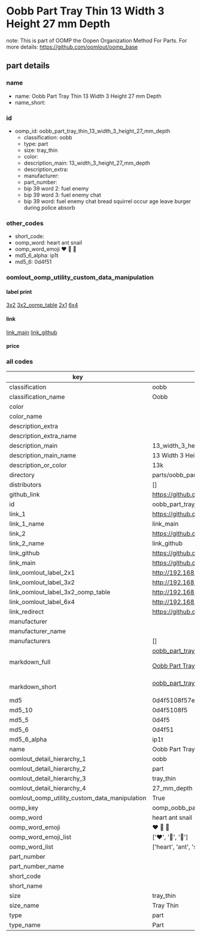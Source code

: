 # Oobb Part Tray Thin 13 Width 3 Height 27 mm Depth  

note: This is part of OOMP the Oopen Organization Method For Parts. For more details: https://github.com/oomlout/oomp_base

##  part details
  







### name
* name: Oobb Part Tray Thin 13 Width 3 Height 27 mm Depth
* name_short: 
### id
* oomp_id: oobb_part_tray_thin_13_width_3_height_27_mm_depth
  * classification: oobb
  * type: part
  * size: tray_thin
  * color: 
  * description_main: 13_width_3_height_27_mm_depth
  * description_extra: 
  * manufacturer: 
  * part_number: 
  * bip 39 word 2: fuel enemy
  * bip 39 word 3: fuel enemy chat
  * bip 39 word: fuel enemy chat bread squirrel occur age leave burger during police absorb

### other_codes
* short_code: 
* oomp_word: heart ant snail
* oomp_word_emoji :heart: :ant: :snail:
* md5_6_alpha: ip1t
* md5_6: 0d4f51






### oomlout_oomp_utility_custom_data_manipulation
#### label print
[3x2](http://192.168.1.245:1112/?label=oomp%20ip1t)
[3x2_oomp_table](http://192.168.1.108:1112/?label=oomp%20ip1t)
[2x1](http://192.168.1.242:1112/?label=oomp%20ip1t)
[6x4](http://192.168.1.55:1112/?label=oomp%20ip1t)    

#### link

[link_main](https://github.com/oomlout/oomlout_oomp_version_1_messy/tree/main/parts/oobb_part_tray_thin_13_width_3_height_27_mm_depth) [link_github](https://github.com/oomlout/oomlout_oomp_version_1_messy/tree/main/parts/oobb_part_tray_thin_13_width_3_height_27_mm_depth)                             

#### price







### all codes 
| key | value |  
| --- | --- |  
| classification | oobb |  
| classification_name | Oobb |  
| color |  |  
| color_name |  |  
| description_extra |  |  
| description_extra_name |  |  
| description_main | 13_width_3_height_27_mm_depth |  
| description_main_name | 13 Width 3 Height 27 mm Depth |  
| description_or_color | 13k |  
| directory | parts/oobb_part_tray_thin_13_width_3_height_27_mm_depth |  
| distributors | [] |  
| github_link | https://github.com/oomlout/oomlout_oomp_part_src/tree/main/parts/oobb_part_tray_thin_13_width_3_height_27_mm_depth |  
| id | oobb_part_tray_thin_13_width_3_height_27_mm_depth |  
| link_1 | https://github.com/oomlout/oomlout_oomp_version_1_messy/tree/main/parts/oobb_part_tray_thin_13_width_3_height_27_mm_depth |  
| link_1_name | link_main |  
| link_2 | https://github.com/oomlout/oomlout_oomp_version_1_messy/tree/main/parts/oobb_part_tray_thin_13_width_3_height_27_mm_depth |  
| link_2_name | link_github |  
| link_github | https://github.com/oomlout/oomlout_oomp_version_1_messy/tree/main/parts/oobb_part_tray_thin_13_width_3_height_27_mm_depth |  
| link_main | https://github.com/oomlout/oomlout_oomp_version_1_messy/tree/main/parts/oobb_part_tray_thin_13_width_3_height_27_mm_depth |  
| link_oomlout_label_2x1 | http://192.168.1.242:1112/?label=oomp%20ip1t |  
| link_oomlout_label_3x2 | http://192.168.1.245:1112/?label=oomp%20ip1t |  
| link_oomlout_label_3x2_oomp_table | http://192.168.1.108:1112/?label=oomp%20ip1t |  
| link_oomlout_label_6x4 | http://192.168.1.55:1112/?label=oomp%20ip1t |  
| link_redirect | https://github.com/oomlout/oomlout_oomp_version_1_messy/tree/main/parts/oobb_part_tray_thin_13_width_3_height_27_mm_depth |  
| manufacturer |  |  
| manufacturer_name |  |  
| manufacturers | [] |  
| markdown_full | [oobb_part_tray_thin_13_width_3_height_27_mm_depth](none)<br>[](none)<br>[Oobb Part Tray Thin 13 Width 3 Height 27 Mm Depth](none)<br><br> |  
| markdown_short | [oobb_part_tray_thin_13_width_3_height_27_mm_depth](none)<br><br> |  
| md5 | 0d4f5108f57ee09a6369d1b64d927aef |  
| md5_10 | 0d4f5108f5 |  
| md5_5 | 0d4f5 |  
| md5_6 | 0d4f51 |  
| md5_6_alpha | ip1t |  
| name | Oobb Part Tray Thin 13 Width 3 Height 27 mm Depth |  
| oomlout_detail_hierarchy_1 | oobb |  
| oomlout_detail_hierarchy_2 | part |  
| oomlout_detail_hierarchy_3 | tray_thin |  
| oomlout_detail_hierarchy_4 | 27_mm_depth |  
| oomlout_oomp_utility_custom_data_manipulation | True |  
| oomp_key | oomp_oobb_part_tray_thin_13_width_3_height_27_mm_depth |  
| oomp_word | heart ant snail |  
| oomp_word_emoji | :heart: :ant: :snail: |  
| oomp_word_emoji_list | [':heart:', ':ant:', ':snail:'] |  
| oomp_word_list | ['heart', 'ant', 'snail'] |  
| part_number |  |  
| part_number_name |  |  
| short_code |  |  
| short_name |  |  
| size | tray_thin |  
| size_name | Tray Thin |  
| type | part |  
| type_name | Part |  
